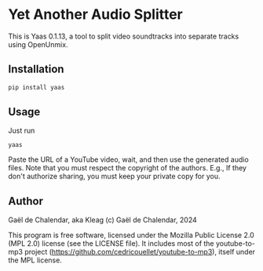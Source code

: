 # Yet Another Audio Splitter

This is Yaas 0.1.13, a tool to split video soundtracks into separate tracks
using OpenUnmix.

## Installation

```bash
pip install yaas
```

## Usage

Just run

```
yaas
```

Paste the URL of a YouTube video, wait, and then use the generated audio files.
Note that you must respect the copyright of the authors. E.g., If they don't
authorize sharing, you must keep your private copy for you.

## Author

Gaël de Chalendar, aka Kleag
(c) Gaël de Chalendar, 2024

This program is free software, licensed under the Mozilla Public License 2.0
(MPL 2.0) license (see the LICENSE file). It includes most of the
youtube-to-mp3 project (https://github.com/cedricouellet/youtube-to-mp3),
itself under the MPL license.
